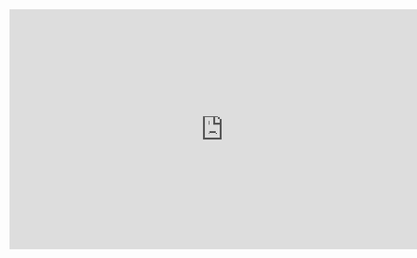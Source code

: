 <html>
<div>
<iframe width="768" height="432" src="https://miro.com/app/live-embed/uXjVKJf5gPk=/?moveToViewport=-999,-1720,4349,2353&embedId=160895689454" frameborder="0" scrolling="no" allow="fullscreen; clipboard-read; clipboard-write" allowfullscreen></iframe>
</div>
</html>
